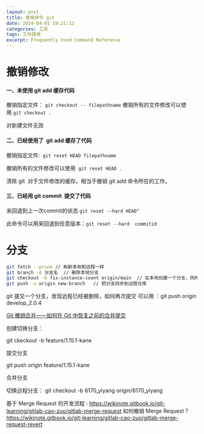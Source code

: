 ```yaml
---
layout: post
title: 常用命令 git 
date: 2024-04-01 19:21:12
categories: 工具
tags: 工作提效
excerpt: Frequently Used Command Reference
---
```


# 撤销修改

#### 一、未使用 git add 缓存代码

撤销指定文件： `git checkout -- filepathname` 
撤销所有的文件修改可以使用 `git checkout .`

对新建文件无效

####  二、已经使用了  git add 缓存了代码

撤销指定文件:  `git reset HEAD filepathname`

撤销所有的文件修改可以使用  `git reset HEAD .` 

清除 git  对于文件修改的缓存。相当于撤销 git add 命令所在的工作。

####  三、已经用 git commit  提交了代码

来回退到上一次commit的状态 `git reset --hard HEAD^ `

此命令可以用来回退到任意版本：`git reset --hard  commitid`

# 分支

```sh
git fetch --prune // 刷新本地和远程一样
git branch -d 分支名  // 删除本地分支
git checkout -b fix-instance-count origin/main  // 在本地创建一个分支，同时把远程的分支同步下来。 
git push -u origin new-branch   // 把分支同步到远程仓库
```

git 提交一个分支，发现远程已经被删除，如何再次提交
可以用 ：git push origin develop_2.0.4

[Git 撤销合并——如何在 Git 中恢复之前的合并提交](https://www.freecodecamp.org/chinese/news/git-undo-merge-how-to-revert-the-last-merge-commit-in-git/)


创建切换分支：

git ckeckout  -b feature/1.15.1-kane

提交分支

git push origin feature/1.15.1-kane  

合并分支

切换远程分支：
git checkout -b 6170_yiyang  origin/6170_yiyang

基于 Merge Request 的开发流程 : https://wikinote.gitbook.io/git-learning/gitlab-cao-zuo/gitlab-merge-request
如何撤销 Merge Request？https://wikinote.gitbook.io/git-learning/gitlab-cao-zuo/gitlab-merge-request-revert